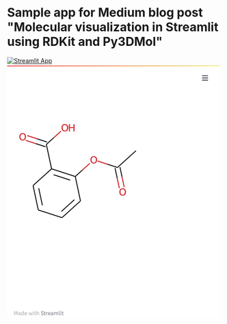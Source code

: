 # Sample app for Medium blog post "Molecular visualization in Streamlit using RDKit and Py3DMol"
[![Streamlit App](https://static.streamlit.io/badges/streamlit_badge_black_white.svg)](https://share.streamlit.io/napoles-uach/medium_mol/main/app1.py)
![](https://raw.githubusercontent.com/napoles-uach/Medium_Mol/main/molapp.png)



